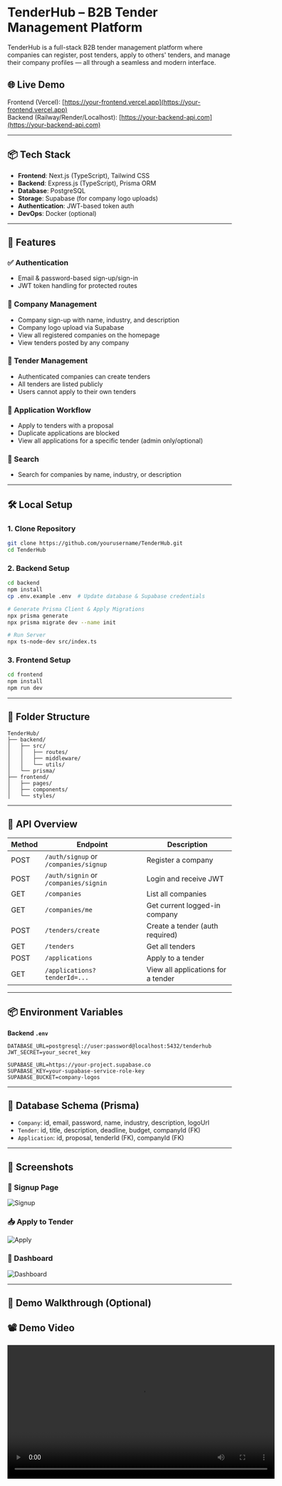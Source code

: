 # TenderHub – B2B Tender Management Platform

TenderHub is a full-stack B2B tender management platform where companies can register, post tenders, apply to others' tenders, and manage their company profiles — all through a seamless and modern interface.

## 🌐 Live Demo

Frontend (Vercel): [https://your-frontend.vercel.app](https://your-frontend.vercel.app)  
Backend (Railway/Render/Localhost): [https://your-backend-api.com](https://your-backend-api.com)

---

## 📦 Tech Stack

- **Frontend**: Next.js (TypeScript), Tailwind CSS  
- **Backend**: Express.js (TypeScript), Prisma ORM  
- **Database**: PostgreSQL  
- **Storage**: Supabase (for company logo uploads)  
- **Authentication**: JWT-based token auth  
- **DevOps**: Docker (optional)

---

## 🚀 Features

### ✅ Authentication
- Email & password-based sign-up/sign-in
- JWT token handling for protected routes

### 🏢 Company Management
- Company sign-up with name, industry, and description
- Company logo upload via Supabase
- View all registered companies on the homepage
- View tenders posted by any company

### 📄 Tender Management
- Authenticated companies can create tenders
- All tenders are listed publicly
- Users cannot apply to their own tenders

### 📨 Application Workflow
- Apply to tenders with a proposal
- Duplicate applications are blocked
- View all applications for a specific tender (admin only/optional)

### 🔎 Search
- Search for companies by name, industry, or description

---

## 🛠️ Local Setup

### 1. Clone Repository

```bash
git clone https://github.com/yourusername/TenderHub.git
cd TenderHub
```

### 2. Backend Setup

```bash
cd backend
npm install
cp .env.example .env  # Update database & Supabase credentials

# Generate Prisma Client & Apply Migrations
npx prisma generate
npx prisma migrate dev --name init

# Run Server
npx ts-node-dev src/index.ts
```

### 3. Frontend Setup

```bash
cd frontend
npm install
npm run dev
```

---

## 📁 Folder Structure

```
TenderHub/
├── backend/
│   ├── src/
│   │   ├── routes/
│   │   ├── middleware/
│   │   └── utils/
│   └── prisma/
├── frontend/
│   ├── pages/
│   ├── components/
│   └── styles/
```

---

## 🧪 API Overview

| Method | Endpoint                         | Description                         |
|--------|----------------------------------|-------------------------------------|
| POST   | `/auth/signup` or `/companies/signup` | Register a company                 |
| POST   | `/auth/signin` or `/companies/signin` | Login and receive JWT              |
| GET    | `/companies`                     | List all companies                  |
| GET    | `/companies/me`                  | Get current logged-in company       |
| POST   | `/tenders/create`                | Create a tender (auth required)     |
| GET    | `/tenders`                       | Get all tenders                     |
| POST   | `/applications`                  | Apply to a tender                   |
| GET    | `/applications?tenderId=...`     | View all applications for a tender |

---

## 📦 Environment Variables

**Backend `.env`**
```
DATABASE_URL=postgresql://user:password@localhost:5432/tenderhub
JWT_SECRET=your_secret_key

SUPABASE_URL=https://your-project.supabase.co
SUPABASE_KEY=your-supabase-service-role-key
SUPABASE_BUCKET=company-logos
```

---

## 🧱 Database Schema (Prisma)

- `Company`: id, email, password, name, industry, description, logoUrl
- `Tender`: id, title, description, deadline, budget, companyId (FK)
- `Application`: id, proposal, tenderId (FK), companyId (FK)

---

## 📸 Screenshots

### 🔐 Signup Page
![Signup](screenshots/signup.png)

### 📥 Apply to Tender
![Apply](screenshots/apply.png)

### 🏢 Dashboard
![Dashboard](screenshots/dashboard.png)


---

## 🎥 Demo Walkthrough (Optional)

## 📽️ Demo Video

<video src="demo/walkthrough.mp4" controls width="600" />

---

## 📄 License

MIT © [Your Name]